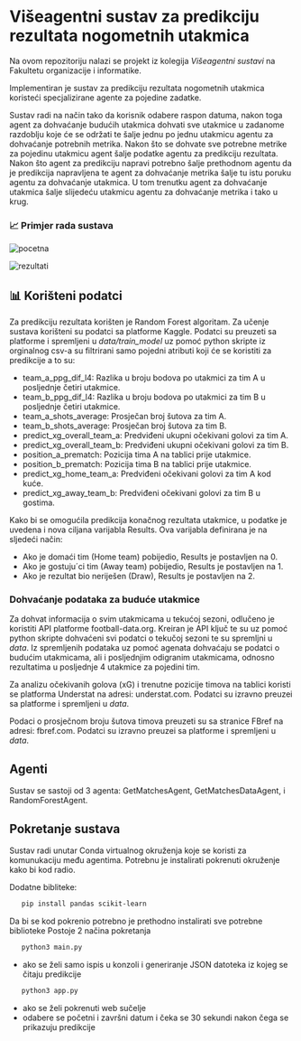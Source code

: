 # Višeagentni sustav za predikciju rezultata nogometnih utakmica
Na ovom repozitoriju nalazi se projekt iz kolegija *Višeagentni sustavi* na Fakultetu organizacije i informatike.

Implementiran je sustav za predikciju rezultata nogometnih utakmica koristeći specjalizirane agente za pojedine zadatke.

Sustav radi na način tako da korisnik odabere raspon datuma, nakon toga agent za dohvaćanje budućih utakmica dohvati sve utakmice u zadanome razdoblju koje će se održati te šalje jednu po jednu utakmicu agentu za dohvaćanje potrebnih metrika. Nakon što se dohvate sve potrebne metrike za pojedinu utakmicu agent šalje podatke agentu za predikciju rezultata. Nakon što agent za predikciju napravi potrebno šalje prethodnom agentu da je predikcija napravljena te agent za dohvaćanje metrika šalje tu istu poruku agentu za dohvaćanje utakmica. U tom trenutku agent za dohvaćanje utakmica šalje slijedeću utakmicu agentu za dohvaćanje metrika i tako u krug.

### 📈 Primjer rada sustava 


![pocetna](https://github.com/user-attachments/assets/d247c4ad-2c25-47b5-a194-e395684ee8e9)

![rezultati](https://github.com/user-attachments/assets/ea657cf1-40f8-48cb-bbc1-76d2727fe066)



## 📊 Korišteni podatci

Za predikciju rezultata korišten je Random Forest algoritam. Za učenje sustava korišteni su podatci sa platforme Kaggle. Podatci su preuzeti sa platforme i spremljeni u *data/train_model* uz pomoć python skripte iz orginalnog csv-a su filtrirani samo pojedni atributi koji će se koristiti za predikcije a to su:

+ team_a_ppg_dif_l4: Razlika u broju bodova po utakmici za tim A u posljednje četiri
utakmice.
+ team_b_ppg_dif_l4: Razlika u broju bodova po utakmici za tim B u posljednje četiri
utakmice.
+ team_a_shots_average: Prosječan broj šutova za tim A.
+ team_b_shots_average: Prosječan broj šutova za tim B.
+ predict_xg_overall_team_a: Predviđeni ukupni očekivani golovi za tim A.
+ predict_xg_overall_team_b: Predviđeni ukupni očekivani golovi za tim B.
+ position_a_prematch: Pozicija tima A na tablici prije utakmice.
+ position_b_prematch: Pozicija tima B na tablici prije utakmice.
+ predict_xg_home_team_a: Predviđeni očekivani golovi za tim A kod kuće.
+ predict_xg_away_team_b: Predviđeni očekivani golovi za tim B u gostima.

Kako bi se omogućila predikcija konačnog rezultata utakmice, u podatke je uvedena i
nova ciljana varijabla Results. Ova varijabla definirana je na sljedeći način:
+ Ako je domaći tim (Home team) pobijedio, Results je postavljen na 0.
+ Ako je gostuju´ci tim (Away team) pobijedio, Results je postavljen na 1.
+ Ako je rezultat bio neriješen (Draw), Results je postavljen na 2.

### Dohvaćanje podataka za buduće utakmice

Za dohvat informacija o svim utakmicama u tekućoj sezoni, odlučeno je koristiti API platforme football-data.org. Kreiran je API ključ te su uz pomoć python skripte dohvaćeni svi podatci o tekučoj sezoni te su spremljni u *data*. Iz spremljenih podataka uz pomoć agenata dohvaćaju se podatci o budućim utakmicama, ali i posljednjim odigranim utakmicama, odnosno rezultatima u posljednje 4 utakmice za pojedini tim. 

Za analizu očekivanih golova (xG) i trenutne pozicije timova na tablici koristi se platforma Understat na adresi: understat.com. Podatci su izravno preuzei sa platforme i spremljeni u *data*.

Podaci o prosječnom broju šutova timova preuzeti su sa stranice FBref na adresi: fbref.com. Podatci su izravno preuzei sa platforme i spremljeni u *data*.

## Agenti

Sustav se sastoji od 3 agenta: GetMatchesAgent, GetMatchesDataAgent, i RandomForestAgent.

## Pokretanje sustava

Sustav radi unutar Conda virtualnog okruženja koje se koristi za komunukaciju među agentima. Potrebnu je instalirati pokrenuti okruženje kako bi kod radio.

Dodatne bibliteke:
```bash
   pip install pandas scikit-learn
```
Da bi se kod pokrenio potrebno je prethodno instalirati sve potrebne biblioteke
Postoje 2 načina pokretanja
```bash
   python3 main.py
```
   + ako se želi samo ispis u konzoli i generiranje JSON datoteka iz kojeg se čitaju predikcije
```bash
   python3 app.py
```
   + ako se želi pokrenuti web sučelje
   + odabere se početni i završni datum i čeka se 30 sekundi nakon čega se prikazuju predikcije
   
